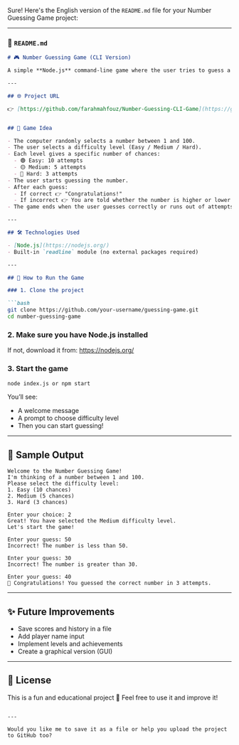 Sure! Here's the English version of the `README.md` file for your Number Guessing Game project:

---

### 📁 `README.md`

```markdown
# 🎮 Number Guessing Game (CLI Version)

A simple **Node.js** command-line game where the user tries to guess a randomly generated number between 1 and 100. The player has a limited number of attempts based on the selected difficulty level.

---

## 🌐 Project URL

👉 [https://github.com/farahmahfouz/Number-Guessing-CLI-Game](https://github.com/farahmahfouz/Number-Guessing-CLI-Game)


## 📌 Game Idea

- The computer randomly selects a number between 1 and 100.
- The user selects a difficulty level (Easy / Medium / Hard).
- Each level gives a specific number of chances:
  - 🟢 Easy: 10 attempts
  - 🟡 Medium: 5 attempts
  - 🔴 Hard: 3 attempts
- The user starts guessing the number.
- After each guess:
  - If correct 👉 "Congratulations!"
  - If incorrect 👉 You are told whether the number is higher or lower.
- The game ends when the user guesses correctly or runs out of attempts.

---

## 🛠️ Technologies Used

- [Node.js](https://nodejs.org/)
- Built-in `readline` module (no external packages required)

---

## 🚀 How to Run the Game

### 1. Clone the project

```bash
git clone https://github.com/your-username/guessing-game.git
cd number-guessing-game
```

### 2. Make sure you have Node.js installed

If not, download it from: https://nodejs.org/

### 3. Start the game

```bash
node index.js or npm start
```

You’ll see:

- A welcome message
- A prompt to choose difficulty level
- Then you can start guessing!

---

## 🧠 Sample Output

```text
Welcome to the Number Guessing Game!
I'm thinking of a number between 1 and 100.
Please select the difficulty level:
1. Easy (10 chances)
2. Medium (5 chances)
3. Hard (3 chances)

Enter your choice: 2
Great! You have selected the Medium difficulty level.
Let's start the game!

Enter your guess: 50
Incorrect! The number is less than 50.

Enter your guess: 30
Incorrect! The number is greater than 30.

Enter your guess: 40
🎉 Congratulations! You guessed the correct number in 3 attempts.
```

---

## ✨ Future Improvements

- Save scores and history in a file
- Add player name input
- Implement levels and achievements
- Create a graphical version (GUI)

---

## 📄 License

This is a fun and educational project 💙 Feel free to use it and improve it!
```

---

Would you like me to save it as a file or help you upload the project to GitHub too?

